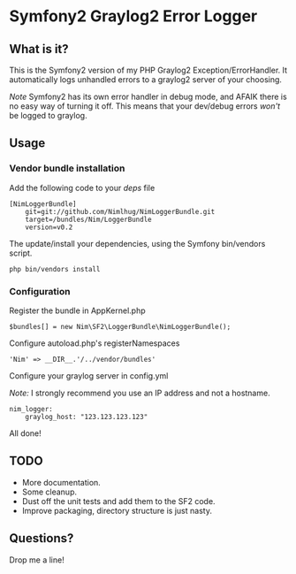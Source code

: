 # Symfony2 Graylog2 Error Logger

## What is it?

This is the Symfony2 version of my PHP Graylog2 Exception/ErrorHandler. It automatically logs unhandled errors to a graylog2 server of your choosing.

_Note_ Symfony2 has its own error handler in debug mode, and AFAIK there is no easy way of turning it off. This means that your dev/debug errors *won't* be logged to graylog.

## Usage

### Vendor bundle installation

Add the following code to your _deps_ file

    [NimLoggerBundle]
        git=git://github.com/Nimlhug/NimLoggerBundle.git
        target=/bundles/Nim/LoggerBundle
        version=v0.2

The update/install your dependencies, using the Symfony bin/vendors script.

    php bin/vendors install
    

### Configuration

Register the bundle in AppKernel.php

    $bundles[] = new Nim\SF2\LoggerBundle\NimLoggerBundle();
    

Configure autoload.php's registerNamespaces

    'Nim' => __DIR__.'/../vendor/bundles'
    
    
Configure your graylog server in config.yml

_Note:_ I strongly recommend you use an IP address and not a hostname.

    nim_logger:
        graylog_host: "123.123.123.123"

All done!

## TODO

 * More documentation.
 * Some cleanup.
 * Dust off the unit tests and add them to the SF2 code.
 * Improve packaging, directory structure is just nasty.

## Questions?

Drop me a line!

